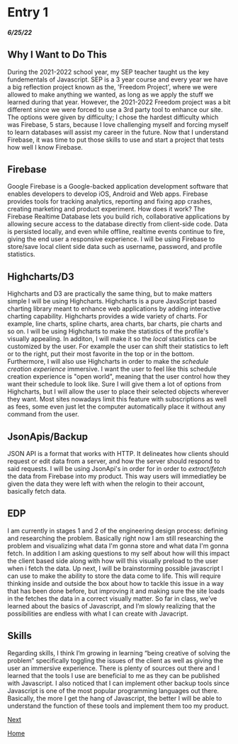 # Entry 1
##### 6/25/22

## Why I Want to Do This

During the 2021-2022 school year, my SEP teacher taught us the key fundementals of Javascript. SEP is a 3 year course and every year we have a big reflection project known as the, 'Freedom Project', where we were allowed to make anything we wanted, as long as we apply the stuff we learned during that year. However, the 2021-2022 Freedom project was a bit different since we were forced to use a 3rd party tool to enhance our site. The options were given by difficulty; I chose the hardest difficulty which was Firebase, 5 stars, because I love challenging myself and forcing myself to learn databases will assist my career in the future. Now that I understand Firebase, it was time to put those skills to use and start a project that tests how well I know Firebase.  



## Firebase

Google Firebase is a Google-backed application development software that enables developers to develop iOS, Android and Web apps. Firebase provides tools for tracking analytics, reporting and fixing app crashes, creating marketing and product experiment. How does it work? The Firebase Realtime Database lets you build rich, collaborative applications by allowing secure access to the database directly from client-side code. Data is persisted locally, and even while offline, realtime events continue to fire, giving the end user a responsive experience. I will be using Firebase to store/save local client side data such as username, password, and profile statistics. 

## Highcharts/D3

Highcharts and D3 are practically the same thing, but to make matters simple I will be using Highcharts. Highcharts is a pure JavaScript based charting library meant to enhance web applications by adding interactive charting capability. Highcharts provides a wide variety of charts. For example, line charts, spline charts, area charts, bar charts, pie charts and so on. I will be using Highcharts to make the statistics of the profile's visually appealing. In additon, I will make it so the *local* statistics can be customized by the user. For example the user can shift their statistics to left or to the right, put their most favorite in the top or in the bottom. Furthermore, I will also use Highcharts in order to make the *schedule creation experience* immersive. I want the user to feel like this schedule creation experience is "open world", meaning that the user control how they want their schedule to look like. Sure I will give them a lot of options from Highcharts, but I will allow the user to place their selected objects wherever they want. Most sites nowadays limit this feature with subscriptions as well as fees, some even just let the computer automatically place it without any command from the user. 



## JsonApis/Backup

JSON API is a format that works with HTTP. It delineates how clients should request or edit data from a server, and how the server should respond to said requests. I will be using JsonApi's in order for in order to *extract/fetch* the data from Firebase into my product. This way users will immediatley be given the data they were left with when the relogin to their account, basically fetch data. 


## EDP
I am currently in stages 1 and 2 of the engineering design process: defining and researching the problem. Basically right now I am still researching the problem and visualizing what data I'm gonna store and what data I'm gonna fetch. In addition I am asking questions to my self about how will this impact the client based side along with how will this visually preload to the user when i fetch the data. Up next, I will be brainstorming possible javascript I can use to make the ability to store the data come to life. This will require thinking inside and outside the box about how to tackle this issue in a way that has been done before, but improving it and making sure the site loads in the fetches the data in a correct visually matter. So far in class, we’ve learned about the basics of Javascript, and I’m slowly realizing that the possibilities are endless with what I can create with Javacript.

## Skills
Regarding skills, I think I’m growing in learning “being creative of solving the problem” specifically toggling the issues of the client as well as giving the user an immersive experience. There is plenty of sources out there and I learned that the tools I use are beneficial to me as they can be published with Javascript. I also noticed that I can implement other backup tools since Javascript is one of the most popular programming languages out there. Basically, the more I get the hang of Javascript, the better I will be able to understand the function of these tools and implement them too my product. 


[Next](entry02.md)

[Home](../README.md)


